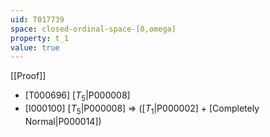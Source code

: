 ```yaml
---
uid: T017739
space: closed-ordinal-space-[0,omega]
property: t_1
value: true
---
```

[[Proof]]

* [T000696] [$T_5$|P000008]
* [I000100] [$T_5$|P000008] => ([$T_1$|P000002] + [Completely Normal|P000014])

